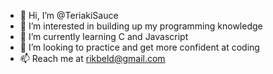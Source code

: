 - 👋 Hi, I’m @TeriakiSauce
- 👀 I’m interested in building up my programming knowledge
- 🌱 I’m currently learning C and Javascript
- 💞️ I’m looking to practice and get more confident at coding
- 📫 Reach me at rikbeld@gmail.com

<!---
TeriakiSauce/TeriakiSauce is a ✨ special ✨ repository because its `README.md` (this file) appears on your GitHub profile.
You can click the Preview link to take a look at your changes.
--->
